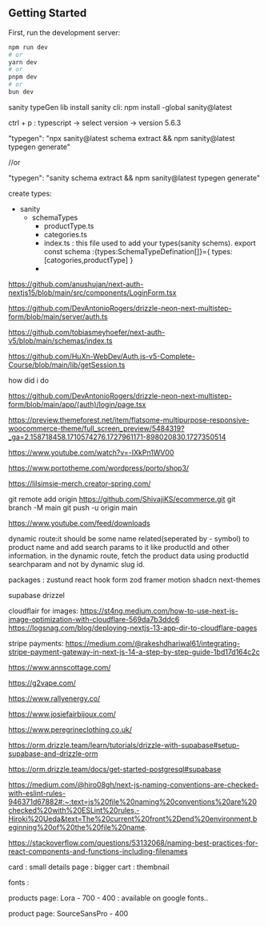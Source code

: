 ## Getting Started

First, run the development server:

```bash
npm run dev
# or
yarn dev
# or
pnpm dev
# or
bun dev
```

sanity typeGen lib
install sanity cli: npm install -global sanity@latest

ctrl + p : typescript -> select version -> version 5.6.3

"typegen": "npx sanity@latest schema extract && npm sanity@latest typegen generate"

//or

"typegen": "sanity schema extract && npm sanity@latest typegen generate"

create types:

- sanity
  - schemaTypes
    - productType.ts
    - categories.ts
    - index.ts : this file used to add your types(sanity schems).
        export const schema :{types:SchemaTypeDefination[]}={
        types:[catogories,productType]
        }
    - 

https://github.com/anushujan/next-auth-nextjs15/blob/main/src/components/LoginForm.tsx

https://github.com/DevAntonioRogers/drizzle-neon-next-multistep-form/blob/main/server/auth.ts

https://github.com/tobiasmeyhoefer/next-auth-v5/blob/main/schemas/index.ts

https://github.com/HuXn-WebDev/Auth.js-v5-Complete-Course/blob/main/lib/getSession.ts

how did i do

https://github.com/DevAntonioRogers/drizzle-neon-next-multistep-form/blob/main/app/(auth)/login/page.tsx

https://preview.themeforest.net/item/flatsome-multipurpose-responsive-woocommerce-theme/full_screen_preview/5484319?_ga=2.158718458.1710574276.1727961171-898020830.1727350514

https://www.youtube.com/watch?v=-IXkPn1WV00

https://www.portotheme.com/wordpress/porto/shop3/

https://lilsimsie-merch.creator-spring.com/

git remote add origin https://github.com/ShivajiKS/ecommerce.git
git branch -M main
git push -u origin main

https://www.youtube.com/feed/downloads

dynamic route:it should be some name related(seperated by - symbol) to product name and add search params to it like productId and other information.
in the dynamic route, fetch the product data using productId searchparam and not by dynamic slug id.

packages :
zustund
react hook form
zod
framer motion
shadcn
next-themes

supabase
drizzel

cloudflair for images:
https://st4ng.medium.com/how-to-use-next-js-image-optimization-with-cloudflare-569da7b3ddc6
https://logsnag.com/blog/deploying-nextjs-13-app-dir-to-cloudflare-pages

stripe payments:
https://medium.com/@rakeshdhariwal61/integrating-stripe-payment-gateway-in-next-js-14-a-step-by-step-guide-1bd17d164c2c

https://www.annscottage.com/

https://g2vape.com/

https://www.rallyenergy.co/

https://www.josiefairbijoux.com/

https://www.peregrineclothing.co.uk/

https://orm.drizzle.team/learn/tutorials/drizzle-with-supabase#setup-supabase-and-drizzle-orm

https://orm.drizzle.team/docs/get-started-postgresql#supabase

https://medium.com/@hiro08gh/next-js-naming-conventions-are-checked-with-eslint-rules-946371d67882#:~:text=js%20file%20naming%20conventions%20are%20checked%20with%20ESLint%20rules,-Hiroki%20Ueda&text=The%20current%20front%2Dend%20environment,beginning%20of%20the%20file%20name.

https://stackoverflow.com/questions/53132068/naming-best-practices-for-react-components-and-functions-including-filenames

card : small
details page : bigger
cart : thembnail

fonts :

products page: Lora - 700 - 400 : available on google fonts..

product page:
SourceSansPro - 400
